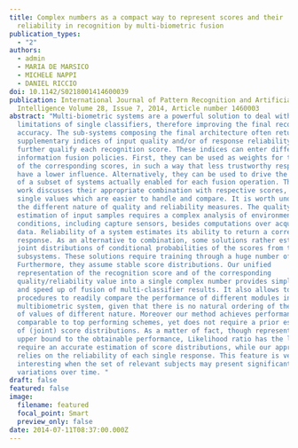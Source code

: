 ```yaml
---
title: Complex numbers as a compact way to represent scores and their
  reliability in recognition by multi-biometric fusion
publication_types:
  - "2"
authors:
  - admin
  - MARIA DE MARSICO
  - MICHELE NAPPI
  - DANIEL RICCIO
doi: 10.1142/S0218001414600039
publication: International Journal of Pattern Recognition and Artificial
  Intelligence Volume 28, Issue 7, 2014, Article number 1460003
abstract: "Multi-biometric systems are a powerful solution to deal with
  limitations of single classifiers, therefore improving the final recognition
  accuracy. The sub-systems composing the final architecture often return
  supplementary indices of input quality and/or of response reliability, which
  further qualify each recognition score. These indices can enter different
  information fusion policies. First, they can be used as weights for the fusion
  of the corresponding scores, in such a way that less trustworthy responses
  have a lower influence. Alternatively, they can be used to drive the selection
  of a subset of systems actually enabled for each fusion operation. The present
  work discusses their appropriate combination with respective scores, to obtain
  single values which are easier to handle and compare. It is worth underlining
  the different nature of quality and reliability measures. The quality
  estimation of input samples requires a complex analysis of environmental
  conditions, including capture sensors, besides computations over acquired
  data. Reliability of a system estimates its ability to return a correct
  response. As an alternative to combination, some solutions rather estimate the
  joint distributions of conditional probabilities of the scores from the single
  subsystems. These solutions require training through a huge number of samples.
  Furthermore, they assume stable score distributions. Our unified
  representation of the recognition score and of the corresponding
  quality/reliability value into a single complex number provides simplification
  and speed up of fusion of multi-classifier results. It also allows to devise
  procedures to readily compare the performance of different modules in a
  multibiometric system, given that there is no natural ordering of these pairs
  of values of different nature. Moreover our method achieves performance
  comparable to top performing schemes, yet does not require a prior estimation
  of (joint) score distributions. As a matter of fact, though representing an
  upper bound to the obtainable performance, Likelihood ratio has the limit to
  require an accurate estimation of score distributions, while our approach
  relies on the reliability of each single response. This feature is very
  interesting when the set of relevant subjects may present significant
  variations over time. "
draft: false
featured: false
image:
  filename: featured
  focal_point: Smart
  preview_only: false
date: 2014-07-11T08:37:00.000Z
---
```


